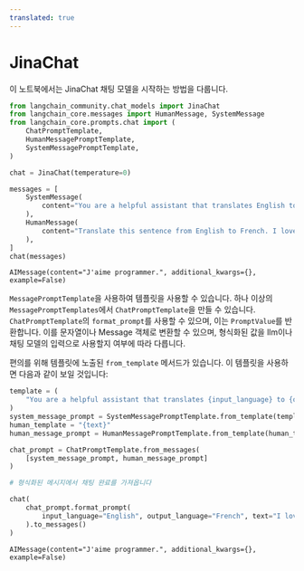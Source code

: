 ```yaml
---
translated: true
---
```


# JinaChat

이 노트북에서는 JinaChat 채팅 모델을 시작하는 방법을 다룹니다.

```python
from langchain_community.chat_models import JinaChat
from langchain_core.messages import HumanMessage, SystemMessage
from langchain_core.prompts.chat import (
    ChatPromptTemplate,
    HumanMessagePromptTemplate,
    SystemMessagePromptTemplate,
)
```

```python
chat = JinaChat(temperature=0)
```

```python
messages = [
    SystemMessage(
        content="You are a helpful assistant that translates English to French."
    ),
    HumanMessage(
        content="Translate this sentence from English to French. I love programming."
    ),
]
chat(messages)
```

```output
AIMessage(content="J'aime programmer.", additional_kwargs={}, example=False)
```

`MessagePromptTemplate`을 사용하여 템플릿을 사용할 수 있습니다. 하나 이상의 `MessagePromptTemplates`에서 `ChatPromptTemplate`을 만들 수 있습니다. `ChatPromptTemplate`의 `format_prompt`를 사용할 수 있으며, 이는 `PromptValue`를 반환합니다. 이를 문자열이나 Message 객체로 변환할 수 있으며, 형식화된 값을 llm이나 채팅 모델의 입력으로 사용할지 여부에 따라 다릅니다.

편의를 위해 템플릿에 노출된 `from_template` 메서드가 있습니다. 이 템플릿을 사용하면 다음과 같이 보일 것입니다:

```python
template = (
    "You are a helpful assistant that translates {input_language} to {output_language}."
)
system_message_prompt = SystemMessagePromptTemplate.from_template(template)
human_template = "{text}"
human_message_prompt = HumanMessagePromptTemplate.from_template(human_template)
```

```python
chat_prompt = ChatPromptTemplate.from_messages(
    [system_message_prompt, human_message_prompt]
)

# 형식화된 메시지에서 채팅 완료를 가져옵니다

chat(
    chat_prompt.format_prompt(
        input_language="English", output_language="French", text="I love programming."
    ).to_messages()
)
```

```output
AIMessage(content="J'aime programmer.", additional_kwargs={}, example=False)
```